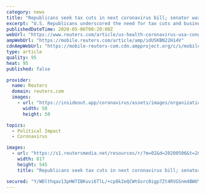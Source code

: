 ```yaml
---
category: news
title: "Republicans seek tax cuts in next coronavirus bill; senator warns Congress may spread virus"
excerpt: "U.S. Republicans underscored the need for tax cuts and business liability protections in any new coronavirus legislation on Tuesday, while blocking a Democratic attempt to require transparency for a $650 billion-plus program for struggling small businesses."
publishedDateTime: 2020-05-06T00:20:00Z
webUrl: "https://www.reuters.com/article/us-health-coronavirus-usa-congress-idUSKBN22H14V"
ampWebUrl: "https://mobile.reuters.com/article/amp/idUSKBN22H14V"
cdnAmpWebUrl: "https://mobile-reuters-com.cdn.ampproject.org/c/s/mobile.reuters.com/article/amp/idUSKBN22H14V"
type: article
quality: 95
heat: 95
published: false

provider:
  name: Reuters
  domain: reuters.com
  images:
    - url: "https://insideout.app/coronavirus/assets/images/organizations/reuters.com-50x50.jpg"
      width: 50
      height: 50

topics:
  - Political Impact
  - Coronavirus

images:
  - url: "https://s1.reutersmedia.net/resources/r/?m=02&d=20200506&t=2&i=1517593755&w=&fh=545px&fw=&ll=&pl=&sq=&r=LYNXMPEG440MA"
    width: 817
    height: 545
    title: "Republicans seek tax cuts in next coronavirus bill; senator warns Congress may spread virus"

secured: "Y/WDlthqav13pHW7IBKuvi6TlL/+cp8k2eQCWtGsrc0igp7Zt4RVGSnm4BWUYEi/HtfUbFyXlh9E88WyGhcSlJpukOtibIwJ0q3e3ZK6JAfR3Qj6p/zaLH3ROOXlb4TUSc8JJYnaoGBDGUhgGRdTNfmbtIKNve6/ycvXR7W+zVyHqm5fPRe8qrDndugXZZ63JkTmHPybKjSUfe3bidIyOepMcwx97ZfcKqFHdG6pdouRqAoFFNuvoM/xRAbm2KoRyqlQdv96WjRtLioAeNp3IM9srrver9jVIIiavvUxM4uRQN0UQbVqv330Nph6mVOT;TVMRAINYL7RVjxRJPhXVKw=="
---
```


